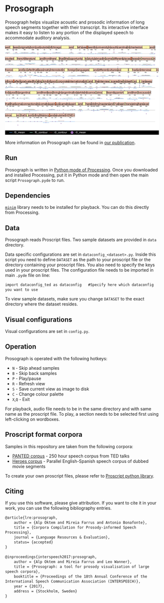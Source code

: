 # Prosograph

Prosograph helps visualize acoustic and prosodic information of long speech segments together with their transcript. Its interactive interface makes it easy to listen to any portion of the displayed speech to accommodate auditory analysis.

<p align="center"><img src="https://raw.githubusercontent.com/alpoktem/Prosograph/master/img/batchfrom-0.png"></p>

More information on Prosograph can be found in [our publication](http://hdl.handle.net/10230/32719).

## Run

Prosograph is written in [Python mode of Processing](http://py.processing.org/). Once you downloaded and installed Processing, put it in Python mode and then open the main script `Prosograph.pyde` to run.

## Dependencies

[`minim`](http://code.compartmental.net/tools/minim/) library needs to be installed for playback. You can do this directly from Processing.

## Data

Prosograph reads Proscript files. Two sample datasets are provided in `data` directory. 

Data specific configurations are set in `dataconfig_<dataset>.py`. Inside this script you need to define `DATASET` as the path to your proscript file or the directory containing your proscript files. You also need to specify the keys used in your proscript files. The configuration file needs to be imported in main `.pyde` file on line:

```
import dataconfig_ted as dataconfig   #Specify here which dataconfig you want to use
```

To view sample datasets, make sure you change `DATASET` to the exact directory where the dataset resides.

## Visual configurations

Visual configurations are set in `config.py`.

## Operation

Prosograph is operated with the following hotkeys:

* `N` - Skip ahead samples
* `B` - Skip back samples
* `P` - Play/pause
* `R` - Refresh view
* `S` - Save current view as image to disk
* `C` - Change colour palette
* `X`,`Q` - Exit

For playback, audio file needs to be in the same directory and with same name as the proscript file. To play, a section needs to be selected first using left-clicking on wordboxes. 

## Proscript format corpora

Samples in this repository are taken from the following corpora:

- [PANTED corpus](http://hdl.handle.net/10230/33981) - 250 hour speech corpus from TED talks
- [Heroes corpus](http://hdl.handle.net/10230/35572) - Parallel English-Spanish speech corpus of dubbed movie segments

To create your own proscript files, please refer to [Proscript python library](https://github.com/alpoktem/proscript).

## Citing

If you use this software, please give attribution. If you want to cite it in your work, you can use the following bibliography entries.

	@article{lre:prosograph,
		author = {Alp Oktem and Mireia Farrus and Antonio Bonafonte},
		title = {Corpora Compilation for Prosody-informed Speech Processing},
		journal = {Language Resources & Evaluation},
		status= {accepted}
	}

	@inproceedings{interspeech2017:prosograph,
		author = {Alp Oktem and Mireia Farrus and Leo Wanner},
		title = {Prosograph: a tool for prosody visualisation of large speech corpora},
		booktitle = {Proceedings of the 18th Annual Conference of the International Speech Communication Association (INTERSPEECH)},
		year = {2017},
		address = {Stockholm, Sweden}
	}

